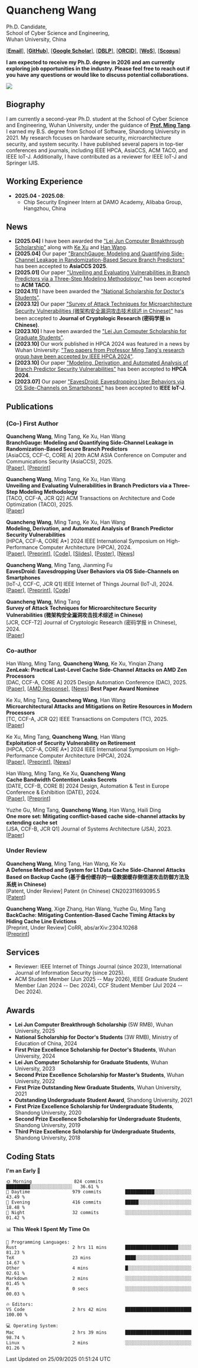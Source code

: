 # Quancheng Wang

Ph.D. Candidate,\
School of Cyber Science and Engineering,\
Wuhan University, China

[[**Email**](mailto:wangquancheng@whu.edu.cn)], [[**GitHub**](https://github.com/iamywang)], [[**Google Scholar**](https://scholar.google.com/citations?user=KhWFO6sAAAAJ&hl=en)], [[**DBLP**](https://dblp.org/pid/342/2802.html)], [[**ORCID**](https://orcid.org/0000-0002-0313-1853)], [[**WoS**](https://www.webofscience.com/wos/author/record/ITT-2810-2023)], [[**Scopus**](https://www.scopus.com/authid/detail.uri?authorId=58151310700)]

**I am expected to receive my Ph.D. degree in 2026 and am currently exploring job opportunities in the industry. Please feel free to reach out if you have any questions or would like to discuss potential collaborations.**

![](https://github-readme-stats-iamywang.vercel.app/api?username=iamywang&theme=buefy&count_private=true&show_icons=true&hide_border=true&hide_title=true)

## Biography

I am currently a second-year Ph.D. student at the School of Cyber Science and Engineering, Wuhan University, under the guidance of [**Prof. Ming Tang**](https://cse.whu.edu.cn/info/1104/1798.htm). I earned my B.S. degree from School of Software, Shandong University in 2021. My research focuses on hardware security, microarchitecture security, and system security. I have published several papers in top-tier conferences and journals, including IEEE HPCA, AsiaCCS, ACM TACO, and IEEE IoT-J. Additionally, I have contributed as a reviewer for IEEE IoT-J and Springer IJIS.

## Working Experience

- **2025.04 - 2025.08**:
  - Chip Security Engineer Intern at DAMO Academy, Alibaba Group, Hangzhou, China

## News

- **[2025.04]** I have been awarded the ["Lei Jun Computer Breakthrough Scholarship"](https://cs.whu.edu.cn/content.jsp?urltype=news.NewsContentUrl&wbtreeid=1055&wbnewsid=53261) along with [Ke Xu](https://github.com/XukeWhu) and [Han Wang](https://github.com/hanwang-sec).
- **[2025.04]** Our paper ["BranchGauge: Modeling and Quantifying Side-Channel Leakage in Randomization-Based Secure Branch Predictors"](https://doi.org/10.1145/3708821.3736198) has been accepted to **AsiaCCS 2025**.
- **[2025.01]** Our paper ["Unveiling and Evaluating Vulnerabilities in Branch Predictors via a Three-Step Modeling Methodology"](https://doi.org/10.1145/3711923) has been accepted to **ACM TACO**.
- **[2024.11]** I have been awarded the ["National Scholarship for Doctor's Students"](https://www.whu.edu.cn/info/1118/191824.htm).
- **[2023.12]** Our paper ["Survey of Attack Techniques for Microarchitecture Security Vulnerabilities (微架构安全漏洞攻击技术综述 in Chinese)"](https://doi.org/10.13868/j.cnki.jcr.000730) has been accepted to **Journal of Cryptologic Research (密码学报 in Chinese)**.
- **[2023.10]** I have been awarded the ["Lei Jun Computer Scholarship for Graduate Students"](https://cse.whu.edu.cn/info/3241/30991.htm).
- **[2023.10]** Our work published in HPCA 2024 was featured in a news by Wuhan University: ["Two papers from Professor Ming Tang's research group have been accepted by IEEE HPCA 2024"](https://news.whu.edu.cn/info/1015/444787.htm).
- **[2023.10]** Our paper ["Modeling, Derivation, and Automated Analysis of Branch Predictor Security Vulnerabilities"](https://doi.org/10.1109/HPCA57654.2024.00038) has been accepted to **HPCA 2024**.
- **[2023.07]** Our paper ["EavesDroid: Eavesdropping User Behaviors via OS Side-Channels on Smartphones"](https://doi.org/10.1109/JIOT.2023.3298992) has been accepted to **IEEE IoT-J**.
## Publications

### (Co-) First Author

**Quancheng Wang**, Ming Tang, Ke Xu, Han Wang\
**BranchGauge: Modeling and Quantifying Side-Channel Leakage in Randomization-Based Secure Branch Predictors**\
[AsiaCCS, CCF-C, CORE A] 20th ACM ASIA Conference on Computer and Communications Security (AsiaCCS), 2025.\
[[Paper](https://doi.org/10.1145/3708821.3736198)], [[Preprint](https://iamywang.github.io/pubs/wang25asiaccs.pdf)]

**Quancheng Wang**, Ming Tang, Ke Xu, Han Wang\
**Unveiling and Evaluating Vulnerabilities in Branch Predictors via a Three-Step Modeling Methodology**\
[TACO, CCF-A, JCR Q2] ACM Transactions on Architecture and Code Optimization (TACO), 2025.\
[[Paper](https://doi.org/10.1145/3711923)]

**Quancheng Wang**, Ming Tang, Ke Xu, Han Wang\
**Modeling, Derivation, and Automated Analysis of Branch Predictor Security Vulnerabilities**\
[HPCA, CCF-A, CORE A*] 2024 IEEE International Symposium on High-Performance Computer Architecture (HPCA), 2024.\
[[Paper](https://doi.org/10.1109/HPCA57654.2024.00038)], [[Preprint](https://iamywang.github.io/pubs/wang24hpca.pdf)], [[Code](https://github.com/iamywang/bp-security-framework)], [[Slides](https://iamywang.github.io/pubs/wang24hpca-slides.pdf)], [[Poster](https://iamywang.github.io/pubs/wang24hpca-poster.pdf)], [[News](https://news.whu.edu.cn/info/1015/444787.htm)]

**Quancheng Wang**, Ming Tang, Jianming Fu\
**EavesDroid: Eavesdropping User Behaviors via OS Side-Channels on Smartphones**\
[IoT-J, CCF-C, JCR Q1] IEEE Internet of Things Journal (IoT-J), 2024.\
[[Paper](https://doi.org/10.1109/JIOT.2023.3298992)], [[Preprint](https://iamywang.github.io/pubs/wang23iotj.pdf)], [[Code](https://github.com/iamywang/EavesDroid)]

**Quancheng Wang**, Ming Tang\
**Survey of Attack Techniques for Microarchitecture Security Vulnerabilities (微架构安全漏洞攻击技术综述 in Chinese)**\
[JCR, CCF-T2] Journal of Cryptologic Research (密码学报 in Chinese), 2024.\
[[Paper](https://doi.org/10.13868/j.cnki.jcr.000730)]

### Co-author

Han Wang, Ming Tang, **Quancheng Wang**, Ke Xu, Yinqian Zhang\
**ZenLeak: Practical Last-Level Cache Side-Channel Attacks on AMD Zen Processors**\
[DAC, CCF-A, CORE A] 2025 Design Automation Conference (DAC), 2025.\
[[Paper](https://doi.org/10.1109/DAC63849.2025.11133253)], [[AMD Response](https://www.amd.com/en/resources/product-security/bulletin/amd-sb-7032.html)], [[News](https://cse.whu.edu.cn/info/2651/34431.htm)] **Best Paper Award Nominee**

Ke Xu, Ming Tang, **Quancheng Wang**, Han Wang\
**Microarchitectural Attacks and Mitigations on Retire Resources in Modern Processors**\
[TC, CCF-A, JCR Q2] IEEE Transactions on Computers (TC), 2025.\
[[Paper](https://doi.org/10.1109/TC.2024.3521225)]

Ke Xu, Ming Tang, **Quancheng Wang**, Han Wang\
**Exploitation of Security Vulnerability on Retirement**\
[HPCA, CCF-A, CORE A*] 2024 IEEE International Symposium on High-Performance Computer Architecture (HPCA), 2024.\
[[Paper](https://doi.org/10.1109/HPCA57654.2024.00012)], [[Preprint](https://arxiv.org/pdf/2307.12486.pdf)], [[News](https://news.whu.edu.cn/info/1015/444787.htm)]

Han Wang, Ming Tang, Ke Xu, **Quancheng Wang**\
**Cache Bandwidth Contention Leaks Secrets**\
[DATE, CCF-B, CORE B] 2024 Design, Automation & Test in Europe Conference & Exhibition (DATE), 2024.\
[[Paper](https://doi.org/10.23919/DATE58400.2024.10546529)], [[Preprint](https://arxiv.org/pdf/2306.01996.pdf)]

Yuzhe Gu, Ming Tang, **Quancheng Wang**, Han Wang, Haili Ding\
**One more set: Mitigating conflict-based cache side-channel attacks by extending cache set**\
[JSA, CCF-B, JCR Q1] Journal of Systems Architecture (JSA), 2023.\
[[Paper](https://doi.org/10.1016/j.sysarc.2023.102997)]

### Under Review

**Quancheng Wang**, Ming Tang, Han Wang, Ke Xu\
**A Defense Method and System for L1 Data Cache Side-Channel Attacks Based on Backup Cache (基于备份缓存的一级数据缓存侧信道攻击防御方法及系统 in Chinese)**\
[Patent, Under Review] Patent (in Chinese) CN202311693095.5\
[[Patent](http://epub.cnipa.gov.cn/patent/CN117807588A)]

**Quancheng Wang**, Xige Zhang, Han Wang, Yuzhe Gu, Ming Tang\
**BackCache: Mitigating Contention-Based Cache Timing Attacks by Hiding Cache Line Evictions**\
[Preprint, Under Review] CoRR, abs/arXiv:2304.10268\
[[Preprint](https://arxiv.org/pdf/2304.10268.pdf)]

## Services

- Reviewer: IEEE Internet of Things Journal (since 2023), International Journal of Information Security (since 2025).
- ACM Student Member (Jun 2025 -- May 2026), IEEE Graduate Student Member (Jan  2024 -- Dec 2024), CCF Student Member (Jul 2024 -- Dec 2024).

## Awards

- **Lei Jun Computer Breakthrough Scholarship** (5W RMB), Wuhan University, 2025
- **National Scholarship for Doctor's Students** (3W RMB), Ministry of Education of China, 2024
- **First Prize Excellence Scholarship for Doctor's Students**, Wuhan University, 2024
- **Lei Jun Computer Scholarship for Graduate Students**, Wuhan University, 2023
- **Second Prize Excellence Scholarship for Master’s Students**, Wuhan University, 2022
- **First Prize Outstanding New Graduate Students**, Wuhan University, 2021
- **Outstanding Undergraduate Student Award**, Shandong University, 2021
- **First Prize Excellence Scholarship for Undergraduate Students**, Shandong University, 2020
- **Second Prize Excellence Scholarship for Undergraduate Students**, Shandong University, 2019
- **Third Prize Excellence Scholarship for Undergraduate Students**, Shandong University, 2018

## Coding Stats

<!--START_SECTION:waka-->
**I'm an Early 🐤** 

```text
🌞 Morning                824 commits         █████████░░░░░░░░░░░░░░░░   36.61 % 
🌆 Daytime                979 commits         ███████████░░░░░░░░░░░░░░   43.49 % 
🌃 Evening                416 commits         █████░░░░░░░░░░░░░░░░░░░░   18.48 % 
🌙 Night                  32 commits          ░░░░░░░░░░░░░░░░░░░░░░░░░   01.42 % 
```


📊 **This Week I Spent My Time On** 

```text
💬 Programming Languages: 
Rust                     2 hrs 11 mins       ████████████████████░░░░░   81.23 % 
TeX                      23 mins             ████░░░░░░░░░░░░░░░░░░░░░   14.67 % 
Other                    4 mins              █░░░░░░░░░░░░░░░░░░░░░░░░   02.61 % 
Markdown                 2 mins              ░░░░░░░░░░░░░░░░░░░░░░░░░   01.45 % 
R                        0 secs              ░░░░░░░░░░░░░░░░░░░░░░░░░   00.03 % 

🔥 Editors: 
VS Code                  2 hrs 42 mins       █████████████████████████   100.00 % 

💻 Operating System: 
Mac                      2 hrs 39 mins       █████████████████████████   98.74 % 
Linux                    2 mins              ░░░░░░░░░░░░░░░░░░░░░░░░░   01.26 % 
```


 Last Updated on 25/09/2025 01:51:24 UTC
<!--END_SECTION:waka-->

